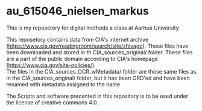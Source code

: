 # au_615046_nielsen_markus
This is my reposetory for digital methods a class at Aarhus University

This reposetory contains data from CIA's internet archive (https://www.cia.gov/readingroom/search/site/zhivago). These files have been downloaded and stored in th CIA_sources_original/ folder. These files are a part of the public domain according to CIA's homepage (https://www.cia.gov/site-policies/).    
The files in the CIA_sources_OCR_wMetadata/ folder are those same files as in the CIA_sources_original/ folder, but it has been ORD'ed and have been renamed with metadata assigned to the name

The Scripts and software precented in this repository is to be used under the license of creative commons 4.0.
